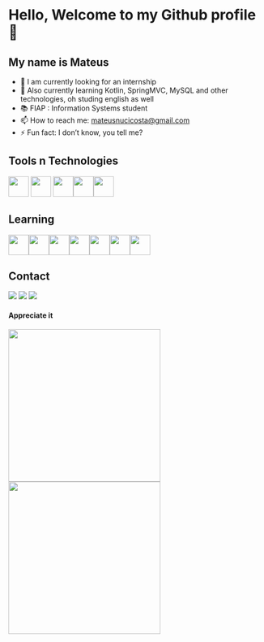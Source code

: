 # Hello, Welcome to my Github profile 👋
## My name is Mateus 


- 🔭 I am currently looking for an internship
- 🌱 Also currently learning Kotlin, SpringMVC, MySQL and other technologies, oh studing english as well
- 📚 FIAP : Information Systems student
- 📫 How to reach me: mateusnucicosta@gmail.com
- ⚡ Fun fact: I don’t know, you tell me?

## Tools n Technologies

<img src="https://cdn.jsdelivr.net/gh/devicons/devicon@latest/icons/java/java-original.svg" width = 40 /> <img src="https://cdn.jsdelivr.net/gh/devicons/devicon@latest/icons/json/json-original.svg" width = 40/> <img src="https://cdn.jsdelivr.net/gh/devicons/devicon@latest/icons/javascript/javascript-original.svg" width = 40/><img src="https://cdn.jsdelivr.net/gh/devicons/devicon@latest/icons/html5/html5-original.svg" width = 40/><img src="https://cdn.jsdelivr.net/gh/devicons/devicon@latest/icons/css3/css3-original.svg" width = 40/>
          

## Learning

 
<img src="https://cdn.jsdelivr.net/gh/devicons/devicon@latest/icons/mysql/mysql-original.svg" width = 40/><img src="https://cdn.jsdelivr.net/gh/devicons/devicon@latest/icons/spring/spring-original-wordmark.svg" width = 40/><img src="https://cdn.jsdelivr.net/gh/devicons/devicon@latest/icons/git/git-original.svg" width = 40/><img src="https://cdn.jsdelivr.net/gh/devicons/devicon@latest/icons/github/github-original.svg" width = 40/><img src="https://cdn.jsdelivr.net/gh/devicons/devicon@latest/icons/hibernate/hibernate-original-wordmark.svg" width = 40/><img src="https://cdn.jsdelivr.net/gh/devicons/devicon@latest/icons/kotlin/kotlin-original.svg" width = 40/><img src="https://cdn.jsdelivr.net/gh/devicons/devicon@latest/icons/flutter/flutter-original.svg" width = 40 />
          
          
          

          
          
## Contact
<div>
<a href="https://instagram.com/mateussnuci" target="_blank"><img loading="lazy" src="https://img.shields.io/badge/-Instagram-%23E4405F?style=for-the-badge&logo=instagram&logoColor=white" target="_blank"></a>
<a href = "mateusnucicosta@gmail.com"><img loading="lazy" src="https://img.shields.io/badge/Gmail-D14836?style=for-the-badge&logo=gmail&logoColor=white" target="_blank"></a>
<a href="https://www.linkedin.com/in/mateusnuci" target="_blank"><img loading="lazy" src="https://img.shields.io/badge/-LinkedIn-%230077B5?style=for-the-badge&logo=linkedin&logoColor=white" target="_blank"></a>   
</div>    


#### Appreciate it


<div>
          <img src="https://github.com/mateusnuci/mateusnuci/assets/98439022/b8587ef1-f54b-43f7-9325-89816ae3ddd6" width = 300 />
          <img src="https://github.com/mateusnuci/mateusnuci/assets/98439022/cc013360-a742-4714-bc77-51ffbcafc28e" width = 300 />
</div>
          
